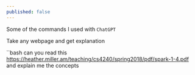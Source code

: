 ```yaml
---
published: false
---
```

Some of the commands I used with `ChatGPT`

Take any webpage and get explanation

``bash
can you read this https://heather.miller.am/teaching/cs4240/spring2018/pdf/spark-1-4.pdf and explain me the concepts
```
